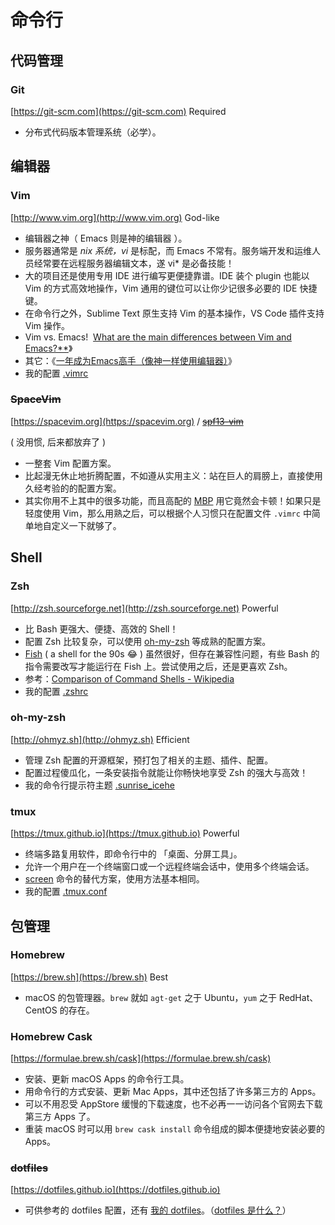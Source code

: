 # 命令行

## 代码管理

### Git

[https://git-scm.com](https://git-scm.com) Required

* 分布式代码版本管理系统（必学）。

## 编辑器

### Vim

[http://www.vim.org](http://www.vim.org) God-like

* 编辑器之神（ Emacs 则是神的编辑器 ）。
* 服务器通常是 _nix 系统，vi_ 是标配，而 Emacs 不常有。服务端开发和运维人员经常要在远程服务器编辑文本，遂 vi\* 是必备技能！
* 大的项目还是使用专用 IDE 进行编写更便捷靠谱。IDE 装个 plugin 也能以 Vim 的方式高效地操作，Vim 通用的键位可以让你少记很多必要的 IDE 快捷键。
* 在命令行之外，Sublime Text 原生支持 Vim 的基本操作，VS Code 插件支持 Vim 操作。
* Vim vs. Emacs!  [What are the main differences between Vim and Emacs?\*\*](https://www.quora.com/Text-Editors-What-are-the-main-differences-between-Vim-and-Emacs)》
* 其它：《[一年成为Emacs高手（像神一样使用编辑器）](https://github.com/redguardtoo/mastering-emacs-in-one-year-guide/blob/master/guide-zh.org)》
* 我的配置 [.vimrc](https://github.com/IceHe/mac-conf/blob/master/.vimrc)

### ~~SpaceVim~~

[https://spacevim.org](https://spacevim.org) / [~~spf13-vim~~](http://vim.spf13.com/)

\( 没用惯, 后来都放弃了 \)

* 一整套 Vim 配置方案。
* 比起漫无休止地折腾配置，不如遵从实用主义：站在巨人的肩膀上，直接使用久经考验的的配置方案。
* 其实你用不上其中的很多功能，而且高配的 [MBP](cli.md#Smart) 用它竟然会卡顿！如果只是轻度使用 Vim，那么用熟之后，可以根据个人习惯只在配置文件 `.vimrc` 中简单地自定义一下就够了。

## Shell

### Zsh

[http://zsh.sourceforge.net](http://zsh.sourceforge.net) Powerful

* 比 Bash 更强大、便捷、高效的 Shell！
* 配置 Zsh 比较复杂，可以使用 [oh-my-zsh](http://ohmyz.sh/) 等成熟的配置方案。
* [Fish](https://fishshell.com/) \( a shell for the 90s 😂 \) 虽然很好，但存在兼容性问题，有些 Bash 的指令需要改写才能运行在 Fish 上。尝试使用之后，还是更喜欢 Zsh。
* 参考：[Comparison of Command Shells - Wikipedia](https://en.wikipedia.org/wiki/Comparison_of_command_shells)
* 我的配置 [.zshrc](https://github.com/IceHe/mac-conf/blob/master/.zshrc)

### oh-my-zsh

[http://ohmyz.sh](http://ohmyz.sh) Efficient

* 管理 Zsh 配置的开源框架，预打包了相关的主题、插件、配置。
* 配置过程傻瓜化，一条安装指令就能让你畅快地享受 Zsh 的强大与高效！
* 我的命令行提示符主题 [.sunrise\_icehe](https://github.com/IceHe/mac-conf/blob/master/.config/zsh/sunrise_icehe.zsh-theme)

### tmux

[https://tmux.github.io](https://tmux.github.io) Powerful

* 终端多路复用软件，即命令行中的 「桌面、分屏工具」。
* 允许一个用户在一个终端窗口或一个远程终端会话中，使用多个终端会话。
* [screen](https://www.gnu.org/software/screen/manual/screen.html) 命令的替代方案，使用方法基本相同。
* 我的配置 [.tmux.conf](https://github.com/IceHe/mac-conf/blob/master/.tmux.conf)

## 包管理

### Homebrew

[https://brew.sh](https://brew.sh) Best

* macOS 的包管理器。`brew` 就如 `agt-get` 之于 Ubuntu，`yum` 之于 RedHat、CentOS 的存在。

### Homebrew Cask

[https://formulae.brew.sh/cask](https://formulae.brew.sh/cask)

* 安装、更新 macOS Apps 的命令行工具。
* 用命令行的方式安装、更新 Mac Apps，其中还包括了许多第三方的 Apps。
* 可以不用忍受 AppStore 缓慢的下载速度，也不必再一一访问各个官网去下载第三方 Apps 了。
* 重装 macOS 时可以用 `brew cask install` 命令组成的脚本便捷地安装必要的 Apps。

### ~~dotfiles~~

[https://dotfiles.github.io](https://dotfiles.github.io)

* 可供参考的 dotfiles 配置，还有 [我的 dotfiles](https://github.com/IceHe/mac-conf)。（[dotfiles 是什么？](http://www.jianshu.com/p/7UJapk)）

